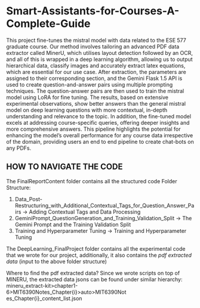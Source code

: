 # Smart-Assistants-for-Courses-A-Complete-Guide

This project fine-tunes the mistral model with data related to the ESE 577 graduate course. Our method involves tailoring an advanced PDF data extractor called MinerU, which utilises layout detection followed by an OCR, and all of this is wrapped in a deep learning algorithm, allowing us to output hierarchical data, classify images and
accurately extract latex equations, which are essential for our use case. After extraction, the parameters are assigned to their corresponding section, and the Gemini Flask 1.5 API is used to create question-and-answer pairs using multiple prompting techniques. The question-answer pairs are then used to train the mistral model using LoRA for fine tuning. The results, based on extensive experimental observations, show better answers than the general mistral model on deep learning questions with more contextual, in-depth understanding and relevance to the topic. In addition, the fine-tuned model excels at addressing course-specific queries, offering deeper insights and more comprehensive answers. This pipeline highlights the potential for enhancing the model’s overall performance for any course data irrespective of the domain, providing users an end to end pipeline to create chat-bots on any PDFs.


## HOW TO NAVIGATE THE CODE

The FinalReportContent folder contains all the structured code Folder Structure: 

1.	Data_Post-Restructuring_with_Additional_Contextual_Tags_for_Question_Answer_Pairs →      Adding Contextual Tags and Data Processing 
2.	GeminiPrompt_QuestionGeneration_and_Training_Validation_Split → The Gemini Prompt and the Training Validation Split 
3.	Training and Hyperparameter Tuning → Training and Hyperparameter Tuning 

The DeepLearning_FinalProject folder contains all the experimental code that we wrote for our project, additionally, it also contains the *pdf extracted data* (input to the above folder structure) 

Where to find the pdf extracted data? 
Since we wrote scripts on top of MINERU, the extracted data jsons can be found under similar hierarchy:
 mineru_extract-kit>chapter1-6>MIT6390Notes_Chapter{i}>auto>MIT6390Not es_Chapter{i}_content_list.json
